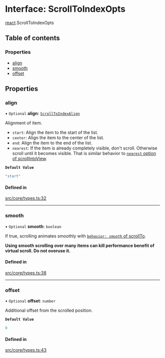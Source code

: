 # Interface: ScrollToIndexOpts

[react](../modules/react.md).ScrollToIndexOpts

## Table of contents

### Properties

- [align](react.ScrollToIndexOpts.md#align)
- [smooth](react.ScrollToIndexOpts.md#smooth)
- [offset](react.ScrollToIndexOpts.md#offset)

## Properties

### align

• `Optional` **align**: [`ScrollToIndexAlign`](../modules/react.md#scrolltoindexalign)

Alignment of item.

- `start`: Align the item to the start of the list.
- `center`: Align the item to the center of the list.
- `end`: Align the item to the end of the list.
- `nearest`: If the item is already completely visible, don't scroll. Otherwise scroll until it becomes visible. That is similar behavior to [`nearest` option of scrollIntoView](https://developer.mozilla.org/en-US/docs/Web/API/Element/scrollIntoView).

**`Default Value`**

```ts
"start"
```

#### Defined in

[src/core/types.ts:32](https://github.com/inokawa/virtua/blob/790b0083d06e536a7c4515467b154fa8fa57f390/src/core/types.ts#L32)

___

### smooth

• `Optional` **smooth**: `boolean`

If true, scrolling animates smoothly with [`behavior: smooth` of scrollTo](https://developer.mozilla.org/en-US/docs/Web/API/Element/scrollTo#behavior).

**Using smooth scrolling over many items can kill performance benefit of virtual scroll. Do not overuse it.**

#### Defined in

[src/core/types.ts:38](https://github.com/inokawa/virtua/blob/790b0083d06e536a7c4515467b154fa8fa57f390/src/core/types.ts#L38)

___

### offset

• `Optional` **offset**: `number`

Additional offset from the scrolled position.

**`Default Value`**

```ts
0
```

#### Defined in

[src/core/types.ts:43](https://github.com/inokawa/virtua/blob/790b0083d06e536a7c4515467b154fa8fa57f390/src/core/types.ts#L43)
